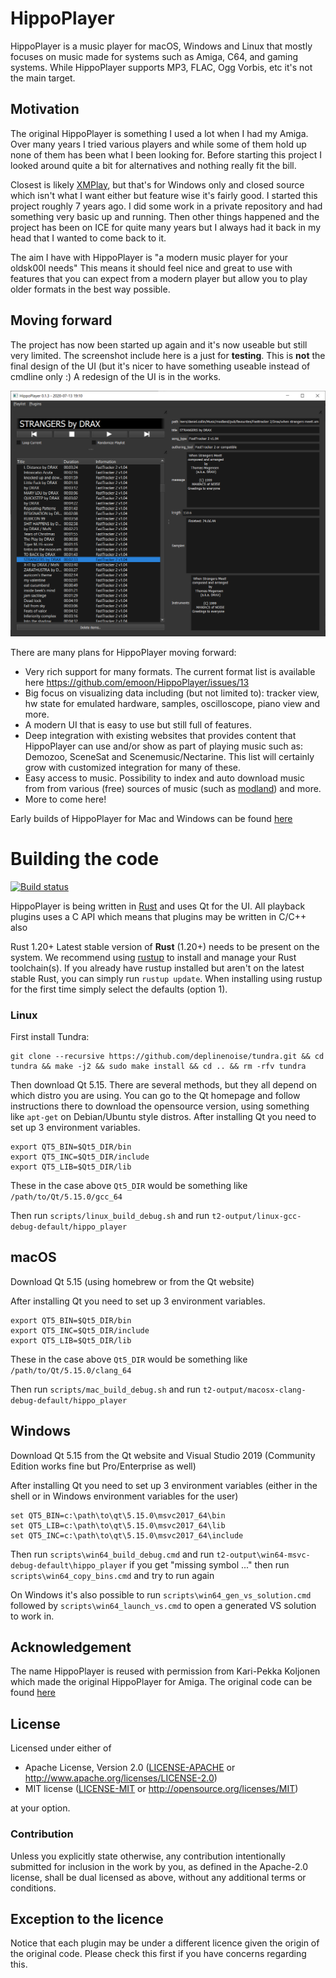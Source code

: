 # HippoPlayer

HippoPlayer is a music player for macOS, Windows and Linux that mostly focuses on music made for systems such as Amiga, C64, and gaming systems. While HippoPlayer supports MP3, FLAC, Ogg Vorbis, etc it's not the main target.

## Motivation

The original HippoPlayer is something I used a lot when I had my Amiga. Over many years I tried various players and while some of them hold up none of them has been what I been looking for.
Before starting this project I looked around quite a bit for alternatives and nothing really fit the bill.

Closest is likely [XMPlay](https://www.xmplay.com/), but that's for Windows only and closed source which isn't what I want either but feature wise it's fairly good.
I started this project roughly 7 years ago. I did some work in a private repository and had something very basic up and running. Then other things happened and the project has been on ICE for quite many years but I always had it back in my head that I wanted to come back to it.

The aim I have with HippoPlayer is "a modern music player for your oldsk00l needs" This means it should feel nice and great to use with features that you can expect from a modern player but allow you to play older formats in the best way possible.

## Moving forward

The project has now been started up again and it's now useable but still very limited. The screenshot include here is a just for **testing**. This is **not** the final design of the UI (but it's nicer to have something useable instead of cmdline only :) A redesign of the UI is in the works.

![Screenshot](/bin/hippo_screenshot_new.png)

There are many plans for HippoPlayer moving forward:

* Very rich support for many formats. The current format list is available here https://github.com/emoon/HippoPlayer/issues/13
* Big focus on visualizing data including (but not limited to): tracker view, hw state for emulated hardware, samples, oscilloscope, piano view and more.
* A modern UI that is easy to use but still full of features.
* Deep integration with existing websites that provides content that HippoPlayer can use and/or show as part of playing music such as: Demozoo, SceneSat and Scenemusic/Nectarine. This list will certainly grow with customized integration for many of these.
* Easy access to music. Possibility to index and auto download music from from various (free) sources of music (such as [modland](ftp.modland.com)) and more.
* More to come here!

Early builds of HippoPlayer for Mac and Windows can be found [here](http://hippoplayer.s3.eu-west-3.amazonaws.com/list.html?sort=lastmod&sortdir=desc)

# Building the code

[![Build status](https://github.com/emoon/HippoPlayer/workflows/CI/badge.svg)](https://github.com/emoon/HippoPlayer/actions?query=workflow%3ACI)

HippoPlayer is being written in [Rust](https://www.rust-lang.org) and uses Qt for the UI. All playback plugins uses a C API which means that plugins may be written in C/C++ also

Rust 1.20+ Latest stable version of **Rust** (1.20+) needs to be present on the system. We recommend using [rustup](https://www.rustup.rs/) to install and manage your Rust toolchain(s). If you already have rustup installed but aren't on the latest stable Rust, you can simply run `rustup update`. When installing using rustup for the first time simply select the defaults (option 1).

### Linux

First install Tundra:

```
git clone --recursive https://github.com/deplinenoise/tundra.git && cd tundra && make -j2 && sudo make install && cd .. && rm -rfv tundra
```

Then download Qt 5.15. There are several methods, but they all depend on which distro you are using. You can go to the Qt homepage and follow instructions there to download the opensource version, using something like `apt-get` on Debian/Ubuntu style distros.
After installing Qt you need to set up 3 environment variables.

```
export QT5_BIN=$Qt5_DIR/bin
export QT5_INC=$Qt5_DIR/include
export QT5_LIB=$Qt5_DIR/lib
```

These in the case above `Qt5_DIR` would be something like `/path/to/Qt/5.15.0/gcc_64`

Then run `scripts/linux_build_debug.sh` and run `t2-output/linux-gcc-debug-default/hippo_player`

## macOS

Download Qt 5.15 (using homebrew or from the Qt website)

After installing Qt you need to set up 3 environment variables.

```
export QT5_BIN=$Qt5_DIR/bin
export QT5_INC=$Qt5_DIR/include
export QT5_LIB=$Qt5_DIR/lib
```

These in the case above `Qt5_DIR` would be something like `/path/to/Qt/5.15.0/clang_64`

Then run `scripts/mac_build_debug.sh` and run `t2-output/macosx-clang-debug-default/hippo_player`

## Windows

Download Qt 5.15 from the Qt website and Visual Studio 2019 (Community Edition works fine but Pro/Enterprise as well)

After installing Qt you need to set up 3 environment variables (either in the shell or in Windows environment variables for the user)

```
set QT5_BIN=c:\path\to\qt\5.15.0\msvc2017_64\bin
set QT5_LIB=c:\path\to\qt\5.15.0\msvc2017_64\lib
set QT5_INC=c:\path\to\qt\5.15.0\msvc2017_64\include
```

Then run `scripts\win64_build_debug.cmd` and run `t2-output\win64-msvc-debug-default\hippo_player`
if you get "missing symbol ..." then run `scripts\win64_copy_bins.cmd` and try to run again

On Windows it's also possible to run `scripts\win64_gen_vs_solution.cmd` followed by `scripts\win64_launch_vs.cmd` to open a generated VS solution to work in.

## Acknowledgement

The name HippoPlayer is reused with permission from Kari-Pekka Koljonen which made the original HippoPlayer for Amiga. The original code can be found [here](https://github.com/koobo/HippoPlayer)

## License

Licensed under either of

 * Apache License, Version 2.0 ([LICENSE-APACHE](LICENSE-APACHE) or http://www.apache.org/licenses/LICENSE-2.0)
 * MIT license ([LICENSE-MIT](LICENSE-MIT) or http://opensource.org/licenses/MIT)

at your option.

### Contribution

Unless you explicitly state otherwise, any contribution intentionally submitted for inclusion in the work by you, as defined in the Apache-2.0 license, shall be dual licensed as above, without any additional terms or conditions.

## Exception to the licence

Notice that each plugin may be under a different licence given the origin of the original code. Please check this first if you have concerns regarding this.


